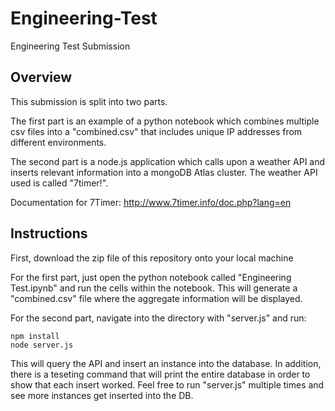 # Engineering-Test
Engineering Test Submission

## Overview
This submission is split into two parts.

The first part is an example of a python notebook which combines multiple csv files into a "combined.csv" that includes unique IP addresses from different environments. 

The second part is a node.js application which calls upon a weather API and inserts relevant information into a mongoDB Atlas cluster. The weather API used is called "7timer!".

Documentation for 7Timer: http://www.7timer.info/doc.php?lang=en

## Instructions
First, download the zip file of this repository onto your local machine

For the first part, just open the python notebook called "Engineering Test.ipynb" and run the cells within the notebook. This will generate a "combined.csv" file where the aggregate information will be displayed.

For the second part, navigate into the directory with "server.js" and run:
```
npm install
node server.js
```

This will query the API and insert an instance into the database. In addition, there is a teseting command that will print the entire database in order to show that each insert worked. Feel free to run "server.js" multiple times and see more instances get inserted into the DB. 
